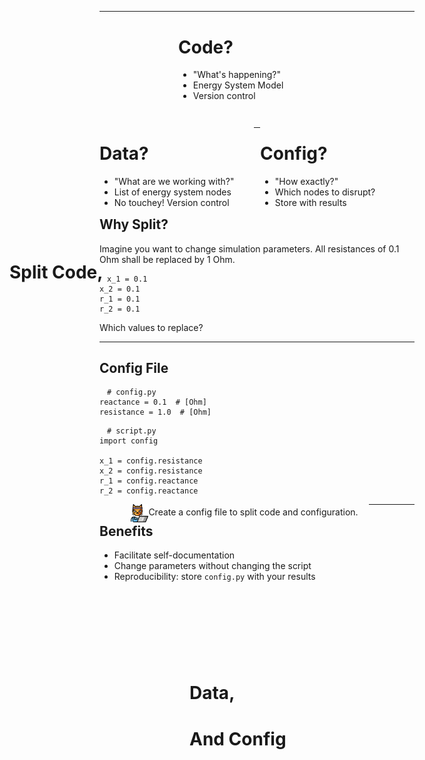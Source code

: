 <!-- .slide: data-state="white_overlay 8 yellow_flag logo" id="split" data-background="./files/code_data.jpg" data-auto-animate -->
<!-- https://pixabay.com/photos/coding-computer-hacker-hacking-1841550/ -->
<!-- https://pixabay.com/photos/files-paper-office-paperwork-stack-1614223/ -->
<h1 data-id="code_1" style="transform: translate(-15vw, 15vh);">Split Code,</h1>
<div style="transform: translate(15vw, 30vh);">
    <h1 data-id="data_1">Data<span class="fragment" data-fragment-index="1">,</span></h1>
    <h1 data-id="config_1" class="fragment" data-fragment-index="1">And Config</h1>
</div>


---

<!-- .slide: data-state="white_overlay 9 yellow_flag logo" data-background="./files/code_data.jpg" data-auto-animate -->
<div style="width: 50%; margin: auto; padding-bottom: 1em;">
<h1 data-id="code_1">Code?</h1>

<ul class="fragment">
  <li>"What's happening?"</li>
  <li>Energy System Model</li>
  <li>Version control</li>
</ul>

</div>

<div style="width: 49%; float: left;">
<h1 data-id="data_1">Data?</h1>

<ul class="fragment">
  <li>"What are we working with?"</li>
  <li>List of energy system nodes</li>
  <li>No touchey! Version control</li>
</ul>

</div>

<div style="width: 49%; float: right;">
<h1 data-id="config_1">Config?</h1>

<ul class="fragment">
  <li>"How exactly?"</li>
  <li>Which nodes to disrupt?</li>
  <li>Store with results</li>
</ul>

</div>

---

<!-- .slide: data-state="white_overlay 9 yellow_flag logo" data-background="./files/code_data.jpg" -->
## Why Split?

Imagine you want to change simulation parameters. All resistances of 0.1 Ohm shall be replaced by 1 Ohm.

<pre style="width: max-content;"><code style="padding: .5em 1em;" class="language-python" data-line-numbers>x_1 = 0.1
x_2 = 0.1
r_1 = 0.1
r_2 = 0.1
</code></pre>

<span class="fragment">Which values to replace?</span>

---

<!-- .slide: data-state="white_overlay 9 yellow_flag logo" data-background="./files/code_data.jpg" -->
## Config File

<pre style="width: max-content;"><code style="padding: .5em 1em;" class="language-python" data-line-numbers># config.py
reactance = 0.1  # [Ohm]
resistance = 1.0  # [Ohm]
</code></pre>

<pre style="width: max-content;"><code style="padding: .5em 1em;" class="language-python" data-line-numbers># script.py
import config

x_1 = config.resistance  
x_2 = config.resistance
r_1 = config.reactance
r_2 = config.reactance
</code></pre>

<div class="fragment">
  <img style="width: 2em; margin: 0; padding: 0em 0em 0em 10%; float: left;" src="./files/hacker-cat.png">
  <div style="float: left; width: 70%; padding-top: .25em;">
    Create a config file to split code and configuration.
  </div>
</div>

---

<!-- .slide: data-state="white_overlay 9 yellow_flag logo" data-background="./files/code_data.jpg" -->
## Benefits

- Facilitate self-documentation
- Change parameters without changing the script
- Reproducibility: store `config.py` with your results
